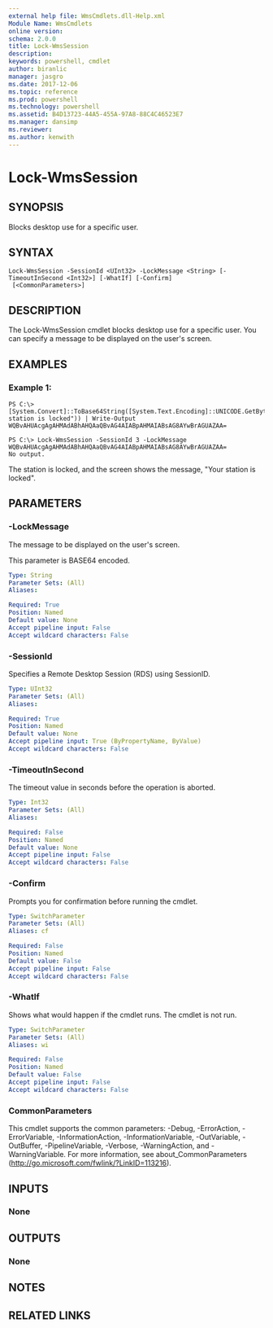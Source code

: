 ```yaml
---
external help file: WmsCmdlets.dll-Help.xml
Module Name: WmsCmdlets
online version: 
schema: 2.0.0
title: Lock-WmsSession
description: 
keywords: powershell, cmdlet
author: biranlic
manager: jasgro
ms.date: 2017-12-06
ms.topic: reference
ms.prod: powershell
ms.technology: powershell
ms.assetid: B4D13723-44A5-455A-97A8-88C4C46523E7
ms.manager: dansimp
ms.reviewer:
ms.author: kenwith
---
```


# Lock-WmsSession

## SYNOPSIS
Blocks desktop use for a specific user.

## SYNTAX

```
Lock-WmsSession -SessionId <UInt32> -LockMessage <String> [-TimeoutInSecond <Int32>] [-WhatIf] [-Confirm]
 [<CommonParameters>]
```

## DESCRIPTION
The Lock-WmsSession cmdlet blocks desktop use for a specific user.
You can specify a message to be displayed on the user's screen.

## EXAMPLES

### Example 1:
```
PS C:\> [System.Convert]::ToBase64String([System.Text.Encoding]::UNICODE.GetBytes("Your station is locked")) | Write-Output WQBvAHUAcgAgAHMAdABhAHQAaQBvAG4AIABpAHMAIABsAG8AYwBrAGUAZAA=

PS C:\> Lock-WmsSession -SessionId 3 -LockMessage WQBvAHUAcgAgAHMAdABhAHQAaQBvAG4AIABpAHMAIABsAG8AYwBrAGUAZAA=
No output.
```

The station is locked, and the screen shows the message, "Your station is locked".

## PARAMETERS

### -LockMessage
The message to be displayed on the user's screen.

This parameter is BASE64 encoded.

```yaml
Type: String
Parameter Sets: (All)
Aliases: 

Required: True
Position: Named
Default value: None
Accept pipeline input: False
Accept wildcard characters: False
```

### -SessionId
Specifies a Remote Desktop Session (RDS) using SessionID.

```yaml
Type: UInt32
Parameter Sets: (All)
Aliases: 

Required: True
Position: Named
Default value: None
Accept pipeline input: True (ByPropertyName, ByValue)
Accept wildcard characters: False
```

### -TimeoutInSecond
The timeout value in seconds before the operation is aborted.

```yaml
Type: Int32
Parameter Sets: (All)
Aliases: 

Required: False
Position: Named
Default value: None
Accept pipeline input: False
Accept wildcard characters: False
```

### -Confirm
Prompts you for confirmation before running the cmdlet.

```yaml
Type: SwitchParameter
Parameter Sets: (All)
Aliases: cf

Required: False
Position: Named
Default value: False
Accept pipeline input: False
Accept wildcard characters: False
```

### -WhatIf
Shows what would happen if the cmdlet runs.
The cmdlet is not run.

```yaml
Type: SwitchParameter
Parameter Sets: (All)
Aliases: wi

Required: False
Position: Named
Default value: False
Accept pipeline input: False
Accept wildcard characters: False
```

### CommonParameters
This cmdlet supports the common parameters: -Debug, -ErrorAction, -ErrorVariable, -InformationAction, -InformationVariable, -OutVariable, -OutBuffer, -PipelineVariable, -Verbose, -WarningAction, and -WarningVariable. For more information, see about_CommonParameters (http://go.microsoft.com/fwlink/?LinkID=113216).

## INPUTS

### None

## OUTPUTS

### None

## NOTES

## RELATED LINKS

